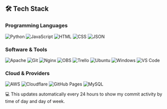 ## 🛠️ Tech Stack

### Programming Languages
![Python](https://img.shields.io/badge/Python-3776AB?style=flat&logo=python&logoColor=white)
![JavaScript](https://img.shields.io/badge/JavaScript-F7DF1E?style=flat&logo=javascript&logoColor=black)
![HTML](https://img.shields.io/badge/HTML-E34F26?style=flat&logo=html5&logoColor=white)
![CSS](https://img.shields.io/badge/CSS-1572B6?style=flat&logo=css3&logoColor=white)
![JSON](https://img.shields.io/badge/JSON-000000?style=flat&logo=json&logoColor=white)

### Software & Tools
![Apache](https://img.shields.io/badge/Apache-D22128?style=flat&logo=apache&logoColor=white)
![Git](https://img.shields.io/badge/Git-F05032?style=flat&logo=git&logoColor=white)
![Nginx](https://img.shields.io/badge/Nginx-009639?style=flat&logo=nginx&logoColor=white)
![OBS](https://img.shields.io/badge/OBS-302E31?style=flat&logo=obs-studio&logoColor=white)
![Trello](https://img.shields.io/badge/Trello-0052CC?style=flat&logo=trello&logoColor=white)
![Ubuntu](https://img.shields.io/badge/Ubuntu-E95420?style=flat&logo=ubuntu&logoColor=white)
![Windows](https://img.shields.io/badge/Windows-0078D6?style=flat&logo=windows&logoColor=white)
![VS Code](https://img.shields.io/badge/VS_Code-007ACC?style=flat&logo=visual-studio-code&logoColor=white)

### Cloud & Providers
![AWS](https://img.shields.io/badge/AWS-232F3E?style=flat&logo=amazon-aws&logoColor=white)
![Cloudflare](https://img.shields.io/badge/Cloudflare-F38020?style=flat&logo=cloudflare&logoColor=white)
![GitHub Pages](https://img.shields.io/badge/GitHub_Pages-222222?style=flat&logo=github-pages&logoColor=white)
![MySQL](https://img.shields.io/badge/MySQL-4479A1?style=flat&logo=mysql&logoColor=white)

<!--START_SECTION:readme-info-->
<!--END_SECTION:readme-info-->

💻 This updates automatically every 24 hours to show my commit activity by time of day and day of week.
